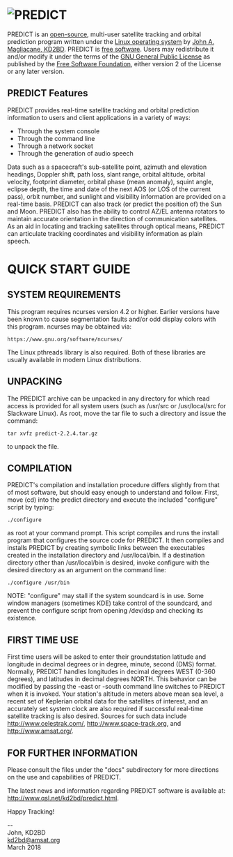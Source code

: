 
![PREDICT]
=================================================

PREDICT is an [open-source], multi-user satellite tracking and orbital
prediction program written under the [Linux operating system] by [John A.
Magliacane, KD2BD].  PREDICT is [free software].  Users may redistribute it
and/or modify it under the terms of the [GNU General Public License] as
published by the [Free Software Foundation], either version 2 of the License or
any later version.

[PREDICT]: https://qsl.net/kd2bd/predictlogo.jpg
[open-source]: http://www.opensource.org/
[Linux operating system]: https://qsl.net/kd2bd/linux.html
[John A. Magliacane, KD2BD]: https://qsl.net/kd2bd/index.html
[free software]: https://www.gnu.org/philosophy/free-sw.html
[GNU General Public License]: https://www.gnu.org/licenses/gpl.html
[Free Software Foundation]: https://www.fsf.org/

PREDICT Features
----------------
PREDICT provides real-time satellite tracking and orbital prediction information
to users and client applications in a variety of ways:

*	Through the system console
*	Through the command line
*	Through a network socket
*	Through the generation of audio speech

Data such as a spacecraft's sub-satellite point, azimuth and elevation headings,
Doppler shift, path loss, slant range, orbital altitude, orbital velocity,
footprint diameter, orbital phase (mean anomaly), squint angle, eclipse depth,
the time and date of the next AOS (or LOS of the current pass), orbit number,
and sunlight and visibility information are provided on a real-time basis.
PREDICT can also track (or predict the position of) the Sun and Moon.  PREDICT
also has the ability to control AZ/EL antenna rotators to maintain accurate
orientation in the direction of communication satellites.  As an aid in locating
and tracking satellites through optical means, PREDICT can articulate tracking
coordinates and visibility information as plain speech.


QUICK START GUIDE
=========================

SYSTEM REQUIREMENTS
-------------------
This program requires ncurses version 4.2 or higher.  Earlier versions have
been known to cause segmentation faults and/or odd display colors with this
program.  ncurses may be obtained via:

	https://www.gnu.org/software/ncurses/


The Linux pthreads library is also required.  Both of these libraries are
usually available in modern Linux distributions.


UNPACKING
---------
The PREDICT archive can be unpacked in any directory for which read access
is provided for all system users (such as /usr/src or /usr/local/src for
Slackware Linux).  As root, move the tar file to such a directory and
issue the command:

	tar xvfz predict-2.2.4.tar.gz

to unpack the file.


COMPILATION
-----------
PREDICT's compilation and installation procedure differs slightly from
that of most software, but should easy enough to understand and follow.
First, move (cd) into the predict directory and execute the included
"configure" script by typing:

	./configure

as root at your command prompt.  This script compiles and runs the install
program that configures the source code for PREDICT.  It then compiles and
installs PREDICT by creating symbolic links between the executables created
in the installation directory and /usr/local/bin.  If a destination directory
other than /usr/local/bin is desired, invoke configure with the desired
directory as an argument on the command line:

	./configure /usr/bin

NOTE: "configure" may stall if the system soundcard is in use.  Some
window managers (sometimes KDE) take control of the soundcard, and prevent
the configure script from opening /dev/dsp and checking its existence.


FIRST TIME USE
--------------
First time users will be asked to enter their groundstation latitude and
longitude in decimal degrees or in degree, minute, second (DMS) format.
Normally, PREDICT handles longitudes in decimal degrees WEST (0-360
degrees), and latitudes in decimal degrees NORTH.  This behavior can be
modified by passing the -east or -south command line switches to PREDICT
when it is invoked.  Your station's altitude in meters above mean sea
level, a recent set of Keplerian orbital data for the satellites of
interest, and an accurately set system clock are also required if
successful real-time satellite tracking is also desired.  Sources
for such data include http://www.celestrak.com/,
http://www.space-track.org, and http://www.amsat.org/.


FOR FURTHER INFORMATION
-----------------------
Please consult the files under the "docs" subdirectory for more
directions on the use and capabilities of PREDICT.

The latest news and information regarding PREDICT software is
available at: http://www.qsl.net/kd2bd/predict.html.


Happy Tracking!

--  
John, KD2BD  
kd2bd@amsat.org  
March 2018
